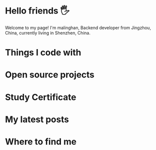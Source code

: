 # Hello friends 🖐️
Welcome to my page!
I'm malinghan, Backend developer from  Jingzhou, China, currently living in  Shenzhen, China.

# Things I code with

# Open source projects

# Study Certificate

# My latest posts

# Where to find me
